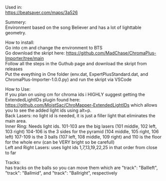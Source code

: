 Used in:  
https://beatsaver.com/maps/3a526

Summery:  
Environment based on the song Believer and has a lot of lighttable geometry.

How to install:    
Go into cm and change the environment to BTS  
Go download the skript here: https://github.com/MadChase/ChromaPlus-Importer/tree/main  
Follow all the steps in the Guthub page and download the skript from releases  
Put the eveything in One folder (env.dat, ExpertPlusStandard.dat, and ChromaPlus-Importer-1.0.0.py) and run the skript via VSCode  

How to Use:  
If you plan on using cm for chroma ids i HIGHLY suggest getting the ExtendedLightIDs plugin found here: https://github.com/MoistSac/ChroMapper-ExtendedLightIDs which allows you to see the added light ids using alt+p.  
Back Lasers: no light id is needed, it is just a filler light that eliminates the main area.  
Inner Ring: Needs light ids. 101-103 are the big lasers (101 middle, 102 left, 103 right) 104-106 is the 3 sides for the pyramid (104 middle, 105 right, 106 left) 107-109 is the 3 balls (107 left, 108 middle, 109 right) and 110 is the floor for the whole env (can be VERY bright so be carefull)  
Left and Right Lasers: uses light ids 1,7,13,19,22,25 in that order from close to far  

Tracks:  
has tracks on the balls so you can move them which are "track": "Ballleft", "track": "Ballmid", and "track": "Ballright", respectively
